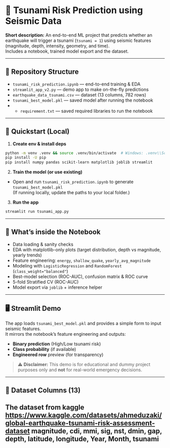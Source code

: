 
# 🌊 Tsunami Risk Prediction using Seismic Data

**Short description:** An end-to-end ML project that predicts whether an earthquake will trigger a tsunami (`tsunami = 1`) using seismic features (magnitude, depth, intensity, geometry, and time).  
Includes a notebook, trained model export and the dataset.

---

## 📁 Repository Structure
- `tsunami_risk_prediction.ipynb` — end-to-end training & EDA
- `streamlit_app_v2.py` — demo app to make on-the-fly predictions
- `earthquake_data_tsunami.csv` — dataset (13 columns, 782 rows)
- `tsunami_best_model.pkl` — saved model after running the notebook
- - `requirement.txt` — saved required libraries to run the notebook

---

## 🚀 Quickstart (Local)

1. **Create env & install deps**
```bash
python -m venv .venv && source .venv/bin/activate  # Windows: .venv\\Scripts\\activate
pip install -U pip
pip install numpy pandas scikit-learn matplotlib joblib streamlit
```

2. **Train the model (or use existing)**
- Open and run `tsunami_risk_prediction.ipynb` to generate `tsunami_best_model.pkl`  
  (If running locally, update the paths to your local folder.)

3. **Run the app**
```bash
streamlit run tsunami_app.py
```

---

## 🧪 What’s inside the Notebook
- Data loading & sanity checks
- EDA with matplotlib-only plots (target distribution, depth vs magnitude, yearly trends)
- Feature engineering: `energy`, `shallow_quake`, `yearly_avg_magnitude`
- Modeling with `LogisticRegression` and `RandomForest` (`class_weight="balanced"`)
- Best-model selection (ROC-AUC), confusion matrix & ROC curve
- 5-fold Stratified CV (ROC-AUC)
- Model export via `joblib` + inference helper

---

## 🖥️ Streamlit Demo
The app loads `tsunami_best_model.pkl` and provides a simple form to input seismic features.  
It mirrors the notebook’s feature engineering and outputs:
- **Binary prediction** (High/Low tsunami risk)
- **Class probability** (if available)
- **Engineered row** preview (for transparency)

> ⚠️ **Disclaimer:** This demo is for educational and dummy project purposes only and **not** for real-world emergency decisions.

---

## 📎 Dataset Columns (13)
The dataset from kaggle https://www.kaggle.com/datasets/ahmeduzaki/global-earthquake-tsunami-risk-assessment-dataset
magnitude, cdi, mmi, sig, nst, dmin, gap, depth, latitude, longitude, Year, Month, tsunami
---
